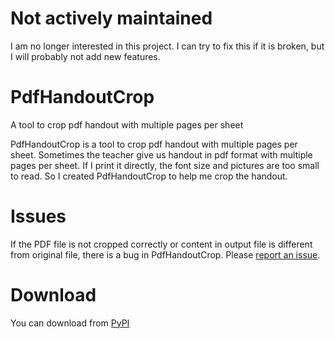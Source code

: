 # Not actively maintained
I am no longer interested in this project. I can try to fix this if it is broken, but I will probably not add new features.

# PdfHandoutCrop
A tool to crop pdf handout with multiple pages per sheet

PdfHandoutCrop is a tool to crop pdf handout with multiple pages per sheet. Sometimes the teacher give us handout in pdf format with multiple pages per sheet. If I print it directly, the font size and pictures are too small to read. So I created PdfHandoutCrop to help me crop the handout.

# Issues
If the PDF file is not cropped correctly or content in  output file is different from original file, there is a bug in PdfHandoutCrop. Please [report an issue](https://github.com/cges30901/pdfhandoutcrop/issues).

# Download
You can download from [PyPI](https://pypi.org/project/pdfhandoutcrop/)
